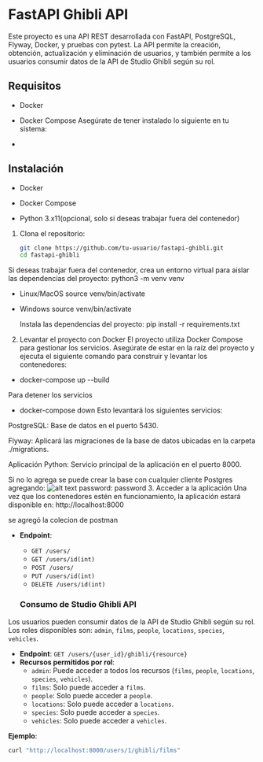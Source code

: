 # FastAPI Ghibli API

Este proyecto es una API REST desarrollada con FastAPI, PostgreSQL, Flyway, Docker, y pruebas con pytest. La API permite la creación, obtención, actualización y eliminación de usuarios, y también permite a los usuarios consumir datos de la API de Studio Ghibli según su rol.

## Requisitos

- Docker
- Docker Compose
Asegúrate de tener instalado lo siguiente en tu sistema:

-
## Instalación

- Docker

- Docker Compose

- Python 3.x11(opcional, solo si deseas trabajar fuera del contenedor)

1. Clona el repositorio:

   ```bash
   git clone https://github.com/tu-usuario/fastapi-ghibli.git
   cd fastapi-ghibli

 Si deseas trabajar fuera del contenedor, crea un entorno virtual para aislar las dependencias del proyecto:
  python3 -m venv venv

  - Linux/MacOS
    source venv/bin/activate

  - Windows
    source venv/bin/activate

    Instala las dependencias del proyecto:
        pip install -r requirements.txt


2. Levantar el proyecto con Docker
El proyecto utiliza Docker Compose para gestionar los servicios. Asegúrate de estar en la raíz del proyecto y ejecuta el siguiente comando para construir y levantar los contenedores:
- docker-compose up --build

Para detener los servicios

- docker-compose down
Esto levantará los siguientes servicios:

PostgreSQL: Base de datos en el puerto 5430.

Flyway: Aplicará las migraciones de la base de datos ubicadas en la carpeta ./migrations.

Aplicación Python: Servicio principal de la aplicación en el puerto 8000.

Si no lo agrega se puede crear la base con cualquier cliente Postgres
 agregando:
 ![alt text](image.png)
 password: password
3. Acceder a la aplicación
Una vez que los contenedores estén en funcionamiento, la aplicación estará disponible en:
    http://localhost:8000

se agregó la colecion de postman
- **Endpoint**:
   - `GET /users/`
   - `GET /users/id(int)`
   - `POST /users/`
   - `PUT /users/id(int)`
   - `DELETE /users/id(int)`

   ### Consumo de Studio Ghibli API

Los usuarios pueden consumir datos de la API de Studio Ghibli según su rol. Los roles disponibles son: `admin`, `films`, `people`, `locations`, `species`, `vehicles`.

- **Endpoint**: `GET /users/{user_id}/ghibli/{resource}`
- **Recursos permitidos por rol**:
  - `admin`: Puede acceder a todos los recursos (`films`, `people`, `locations`, `species`, `vehicles`).
  - `films`: Solo puede acceder a `films`.
  - `people`: Solo puede acceder a `people`.
  - `locations`: Solo puede acceder a `locations`.
  - `species`: Solo puede acceder a `species`.
  - `vehicles`: Solo puede acceder a `vehicles`.

**Ejemplo**:
```bash
curl "http://localhost:8000/users/1/ghibli/films"